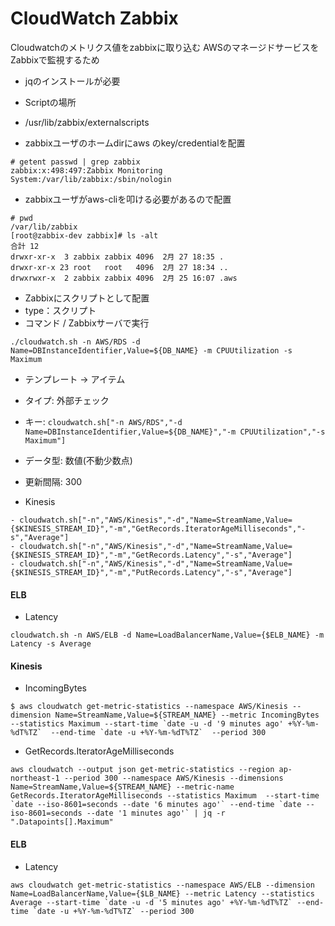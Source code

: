 # CloudWatch Zabbix

Cloudwatchのメトリクス値をzabbixに取り込む
AWSのマネージドサービスをZabbixで監視するため

- jqのインストールが必要

- Scriptの場所
 - /usr/lib/zabbix/externalscripts

- zabbixユーザのホームdirにaws のkey/credentialを配置

```
# getent passwd | grep zabbix
zabbix:x:498:497:Zabbix Monitoring System:/var/lib/zabbix:/sbin/nologin
```

- zabbixユーザがaws-cliを叩ける必要があるので配置

```
# pwd
/var/lib/zabbix
[root@zabbix-dev zabbix]# ls -alt
合計 12
drwxr-xr-x  3 zabbix zabbix 4096  2月 27 18:35 .
drwxr-xr-x 23 root   root   4096  2月 27 18:34 ..
drwxrwxr-x  2 zabbix zabbix 4096  2月 25 16:07 .aws
```

- Zabbixにスクリプトとして配置
- type：スクリプト
- コマンド / Zabbixサーバで実行
```
./cloudwatch.sh -n AWS/RDS -d Name=DBInstanceIdentifier,Value=${DB_NAME} -m CPUUtilization -s Maximum
```

- テンプレート -> アイテム
 - タイプ: 外部チェック
 - キー: `cloudwatch.sh["-n AWS/RDS","-d Name=DBInstanceIdentifier,Value=${DB_NAME}","-m CPUUtilization","-s Maximum"]`
 - データ型: 数値(不動少数点)
 - 更新間隔: 300

- Kinesis
```
- cloudwatch.sh["-n","AWS/Kinesis","-d","Name=StreamName,Value={$KINESIS_STREAM_ID}","-m","GetRecords.IteratorAgeMilliseconds","-s","Average"]
- cloudwatch.sh["-n","AWS/Kinesis","-d","Name=StreamName,Value={$KINESIS_STREAM_ID}","-m","GetRecords.Latency","-s","Average"]
- cloudwatch.sh["-n","AWS/Kinesis","-d","Name=StreamName,Value={$KINESIS_STREAM_ID}","-m","PutRecords.Latency","-s","Average"]
```

#### ELB
- Latency
```
cloudwatch.sh -n AWS/ELB -d Name=LoadBalancerName,Value={$ELB_NAME} -m Latency -s Average
```

 #### Kinesis
 
 - IncomingBytes
```
$ aws cloudwatch get-metric-statistics --namespace AWS/Kinesis --dimension Name=StreamName,Value=${STREAM_NAME} --metric IncomingBytes --statistics Maximum --start-time `date -u -d '9 minutes ago' +%Y-%m-%dT%TZ`  --end-time `date -u +%Y-%m-%dT%TZ`  --period 300
```
- GetRecords.IteratorAgeMilliseconds
```
aws cloudwatch --output json get-metric-statistics --region ap-northeast-1 --period 300 --namespace AWS/Kinesis --dimensions Name=StreamName,Value=${STREAM_NAME} --metric-name GetRecords.IteratorAgeMilliseconds --statistics Maximum  --start-time `date --iso-8601=seconds --date '6 minutes ago'` --end-time `date --iso-8601=seconds --date '1 minutes ago'` | jq -r ".Datapoints[].Maximum"
```

#### ELB
- Latency
```
aws cloudwatch get-metric-statistics --namespace AWS/ELB --dimension Name=LoadBalancerName,Value={$LB_NAME} --metric Latency --statistics Average --start-time `date -u -d '5 minutes ago' +%Y-%m-%dT%TZ` --end-time `date -u +%Y-%m-%dT%TZ` --period 300
```
